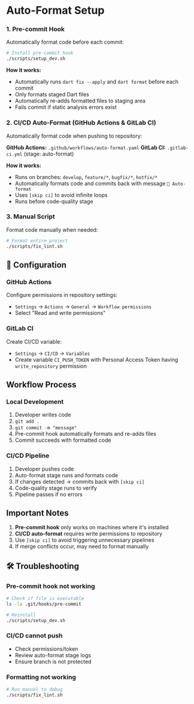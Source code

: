# Auto-Format Setup 

### 1. Pre-commit Hook 
Automatically format code before each commit:

```bash
# Install pre-commit hook
./scripts/setup_dev.sh
```

**How it works:**
- Automatically runs `dart fix --apply` and `dart format` before each commit
- Only formats staged Dart files
- Automatically re-adds formatted files to staging area
- Fails commit if static analysis errors exist

### 2. CI/CD Auto-Format (GitHub Actions & GitLab CI)
Automatically format code when pushing to repository:

**GitHub Actions:** `.github/workflows/auto-format.yaml`
**GitLab CI:** `.gitlab-ci.yml` (stage: auto-format)

**How it works:**
- Runs on branches: `develop`, `feature/*`, `bugfix/*`, `hotfix/*`
- Automatically formats code and commits back with message `🤖 Auto-format`
- Uses `[skip ci]` to avoid infinite loops
- Runs before code-quality stage

### 3. Manual Script
Format code manually when needed:

```bash
# Format entire project
./scripts/fix_lint.sh
```

## 🔧 Configuration

### GitHub Actions
Configure permissions in repository settings:
- `Settings` → `Actions` → `General` → `Workflow permissions`
- Select "Read and write permissions"

### GitLab CI
Create CI/CD variable:
- `Settings` → `CI/CD` → `Variables`
- Create variable `CI_PUSH_TOKEN` with Personal Access Token having `write_repository` permission

## Workflow Process

### Local Development
1. Developer writes code
2. `git add .`
3. `git commit -m "message"` 
4. Pre-commit hook automatically formats and re-adds files
5. Commit succeeds with formatted code

### CI/CD Pipeline
1. Developer pushes code
2. Auto-format stage runs and formats code
3. If changes detected → commits back with `[skip ci]`
4. Code-quality stage runs to verify
5. Pipeline passes if no errors

## Important Notes

1. **Pre-commit hook** only works on machines where it's installed
2. **CI/CD auto-format** requires write permissions to repository
3. Use `[skip ci]` to avoid triggering unnecessary pipelines
4. If merge conflicts occur, may need to format manually

## 🛠️ Troubleshooting

### Pre-commit hook not working
```bash
# Check if file is executable
ls -la .git/hooks/pre-commit

# Reinstall
./scripts/setup_dev.sh
```

### CI/CD cannot push
- Check permissions/token
- Review auto-format stage logs
- Ensure branch is not protected

### Formatting not working
```bash
# Run manual to debug
./scripts/fix_lint.sh
```